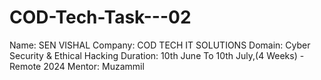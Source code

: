 # COD-Tech-Task---02
Name: SEN VISHAL
Company: COD TECH IT SOLUTIONS
Domain: Cyber Security & Ethical Hacking
Duration: 10th June To 10th July,(4 Weeks) - Remote 2024
Mentor: Muzammil


